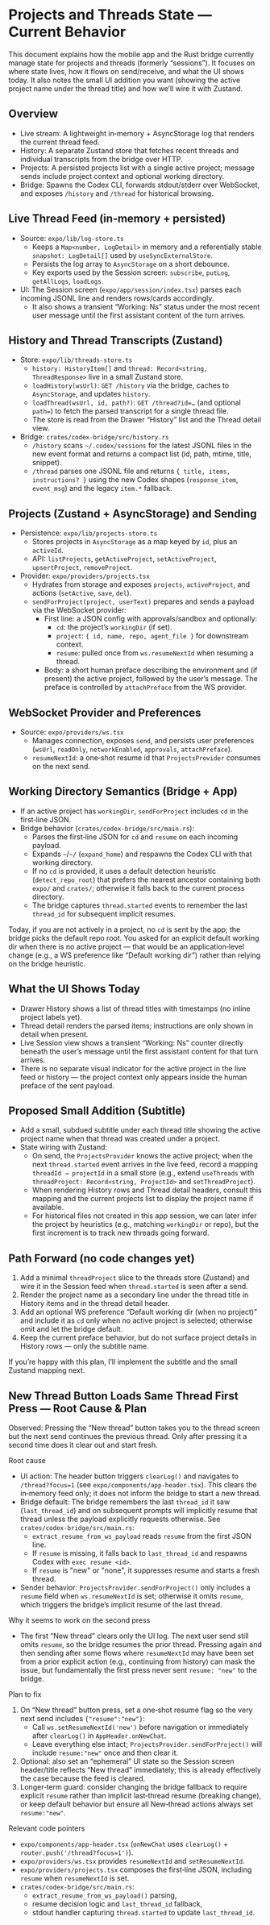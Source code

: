 # Projects and Threads State — Current Behavior

This document explains how the mobile app and the Rust bridge currently manage state for projects and threads (formerly “sessions”). It focuses on where state lives, how it flows on send/receive, and what the UI shows today. It also notes the small UI addition you want (showing the active project name under the thread title) and how we’ll wire it with Zustand.

## Overview
- Live stream: A lightweight in‑memory + AsyncStorage log that renders the current thread feed.
- History: A separate Zustand store that fetches recent threads and individual transcripts from the bridge over HTTP.
- Projects: A persisted projects list with a single active project; message sends include project context and optional working directory.
- Bridge: Spawns the Codex CLI, forwards stdout/stderr over WebSocket, and exposes `/history` and `/thread` for historical browsing.

## Live Thread Feed (in‑memory + persisted)
- Source: `expo/lib/log-store.ts`
  - Keeps a `Map<number, LogDetail>` in memory and a referentially stable `snapshot: LogDetail[]` used by `useSyncExternalStore`.
  - Persists the log array to `AsyncStorage` on a short debounce.
  - Key exports used by the Session screen: `subscribe`, `putLog`, `getAllLogs`, `loadLogs`.
- UI: The Session screen (`expo/app/session/index.tsx`) parses each incoming JSONL line and renders rows/cards accordingly.
  - It also shows a transient “Working: Ns” status under the most recent user message until the first assistant content of the turn arrives.

## History and Thread Transcripts (Zustand)
- Store: `expo/lib/threads-store.ts`
  - `history: HistoryItem[]` and `thread: Record<string, ThreadResponse>` live in a small Zustand store.
  - `loadHistory(wsUrl)`: `GET /history` via the bridge, caches to `AsyncStorage`, and updates `history`.
  - `loadThread(wsUrl, id, path?)`: `GET /thread?id=…` (and optional `path=`) to fetch the parsed transcript for a single thread file.
  - The store is read from the Drawer “History” list and the Thread detail view.
- Bridge: `crates/codex-bridge/src/history.rs`
  - `/history` scans `~/.codex/sessions` for the latest JSONL files in the new event format and returns a compact list (id, path, mtime, title, snippet).
  - `/thread` parses one JSONL file and returns `{ title, items, instructions? }` using the new Codex shapes (`response_item`, `event_msg`) and the legacy `item.*` fallback.

## Projects (Zustand + AsyncStorage) and Sending
- Persistence: `expo/lib/projects-store.ts`
  - Stores projects in `AsyncStorage` as a map keyed by `id`, plus an `activeId`.
  - API: `listProjects`, `getActiveProject`, `setActiveProject`, `upsertProject`, `removeProject`.
- Provider: `expo/providers/projects.tsx`
  - Hydrates from storage and exposes `projects`, `activeProject`, and actions (`setActive`, `save`, `del`).
  - `sendForProject(project, userText)` prepares and sends a payload via the WebSocket provider:
    - First line: a JSON config with approvals/sandbox and optionally:
      - `cd`: the project’s `workingDir` (if set).
      - `project`: `{ id, name, repo, agent_file }` for downstream context.
      - `resume`: pulled once from `ws.resumeNextId` when resuming a thread.
    - Body: a short human preface describing the environment and (if present) the active project, followed by the user’s message. The preface is controlled by `attachPreface` from the WS provider.

## WebSocket Provider and Preferences
- Source: `expo/providers/ws.tsx`
  - Manages connection, exposes `send`, and persists user preferences (`wsUrl`, `readOnly`, `networkEnabled`, `approvals`, `attachPreface`).
  - `resumeNextId`: a one‑shot resume id that `ProjectsProvider` consumes on the next send.

## Working Directory Semantics (Bridge + App)
- If an active project has `workingDir`, `sendForProject` includes `cd` in the first‑line JSON.
- Bridge behavior (`crates/codex-bridge/src/main.rs`):
  - Parses the first‑line JSON for `cd` and `resume` on each incoming payload.
  - Expands `~`/`~/` (`expand_home`) and respawns the Codex CLI with that working directory.
  - If no `cd` is provided, it uses a default detection heuristic (`detect_repo_root`) that prefers the nearest ancestor containing both `expo/` and `crates/`; otherwise it falls back to the current process directory.
  - The bridge captures `thread.started` events to remember the last `thread_id` for subsequent implicit resumes.

Today, if you are not actively in a project, no `cd` is sent by the app; the bridge picks the default repo root. You asked for an explicit default working dir when there is no active project — that would be an application‑level change (e.g., a WS preference like “Default working dir”) rather than relying on the bridge heuristic.

## What the UI Shows Today
- Drawer History shows a list of thread titles with timestamps (no inline project labels yet).
- Thread detail renders the parsed items; instructions are only shown in detail when present.
- Live Session view shows a transient “Working: Ns” counter directly beneath the user’s message until the first assistant content for that turn arrives.
- There is no separate visual indicator for the active project in the live feed or history — the project context only appears inside the human preface of the sent payload.

## Proposed Small Addition (Subtitle)
- Add a small, subdued subtitle under each thread title showing the active project name when that thread was created under a project.
- State wiring with Zustand:
  - On send, the `ProjectsProvider` knows the active project; when the next `thread.started` event arrives in the live feed, record a mapping `threadId → projectId` in a small store (e.g., extend `useThreads` with `threadProject: Record<string, ProjectId>` and `setThreadProject`).
  - When rendering History rows and Thread detail headers, consult this mapping and the current projects list to display the project name if available.
  - For historical files not created in this app session, we can later infer the project by heuristics (e.g., matching `workingDir` or repo), but the first increment is to track new threads going forward.

## Path Forward (no code changes yet)
1. Add a minimal `threadProject` slice to the threads store (Zustand) and wire it in the Session feed when `thread.started` is seen after a send.
2. Render the project name as a secondary line under the thread title in History items and in the thread detail header.
3. Add an optional WS preference “Default working dir (when no project)” and include it as `cd` only when no active project is selected; otherwise omit and let the bridge default.
4. Keep the current preface behavior, but do not surface project details in History rows — only the subtitle name.

If you’re happy with this plan, I’ll implement the subtitle and the small Zustand mapping next.

## New Thread Button Loads Same Thread First Press — Root Cause & Plan

Observed: Pressing the “New thread” button takes you to the thread screen but the next send continues the previous thread. Only after pressing it a second time does it clear out and start fresh.

Root cause
- UI action: The header button triggers `clearLog()` and navigates to `/thread?focus=1` (see `expo/components/app-header.tsx`). This clears the in‑memory feed only; it does not inform the bridge to start a new thread.
- Bridge default: The bridge remembers the last `thread_id` it saw (`last_thread_id`) and on subsequent prompts will implicitly resume that thread unless the payload explicitly requests otherwise. See `crates/codex-bridge/src/main.rs`:
  - `extract_resume_from_ws_payload` reads `resume` from the first JSON line.
  - If `resume` is missing, it falls back to `last_thread_id` and respawns Codex with `exec resume <id>`.
  - If `resume` is "new" or "none", it suppresses resume and starts a fresh thread.
- Sender behavior: `ProjectsProvider.sendForProject()` only includes a `resume` field when `ws.resumeNextId` is set; otherwise it omits `resume`, which triggers the bridge’s implicit resume of the last thread.

Why it seems to work on the second press
- The first “New thread” clears only the UI log. The next user send still omits `resume`, so the bridge resumes the prior thread. Pressing again and then sending after some flows where `resumeNextId` may have been set from a prior explicit action (e.g., continuing from history) can mask the issue, but fundamentally the first press never sent `resume: "new"` to the bridge.

Plan to fix
1. On “New thread” button press, set a one‑shot resume flag so the very next send includes `{"resume":"new"}`:
   - Call `ws.setResumeNextId('new')` before navigation or immediately after `clearLog()` in `AppHeader.onNewChat`.
   - Leave everything else intact; `ProjectsProvider.sendForProject()` will include `resume:"new"` once and then clear it.
2. Optional: also set an “ephemeral” UI state so the Session screen header/title reflects “New thread” immediately; this is already effectively the case because the feed is cleared.
3. Longer‑term guard: consider changing the bridge fallback to require explicit `resume` rather than implicit last‑thread resume (breaking change), or keep default behavior but ensure all New‑thread actions always set `resume:"new"`.

Relevant code pointers
- `expo/components/app-header.tsx` (`onNewChat` uses `clearLog()` + `router.push('/thread?focus=1')`).
- `expo/providers/ws.tsx` provides `resumeNextId` and `setResumeNextId`.
- `expo/providers/projects.tsx` composes the first‑line JSON, including `resume` when `resumeNextId` is set.
- `crates/codex-bridge/src/main.rs`:
  - `extract_resume_from_ws_payload()` parsing,
  - resume decision logic and `last_thread_id` fallback,
  - stdout handler capturing `thread.started` to update `last_thread_id`.
